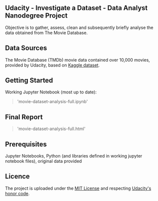 Udacity - Investigate a Dataset - Data Analyst Nanodegree Project
--------------------------------------------------------------------

Objective is to gather, assess, clean and subsequently briefly analyse
the data obtained from The Movie Database.  

Data Sources
--------------

The Movie Database (TMDb) 
movie data contained over 10,000 movies, provided by Udacity, based on
[Kaggle dataset](https://www.kaggle.com/tmdb/tmdb-movie-metadata).


Getting Started
--------------

Working Jupyter Notebook (most up to date): 

> 'movie-dataset-analysis-full.ipynb'

Final Report
--------------

> 'movie-dataset-analysis-full.html'


Prerequisites
--------------

Jupyter Notebooks, Python (and libraries defined in working jupyter notebook files), original data provided


Licence
--------------
The project is uploaded under the [MIT License](https://choosealicense.com/licenses/mit/) and respecting [Udacity's honor code](https://eu.udacity.com/legal/community-guidelines).